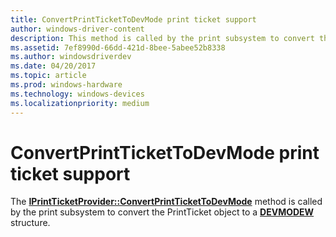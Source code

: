 ```yaml
---
title: ConvertPrintTicketToDevMode print ticket support
author: windows-driver-content
description: This method is called by the print subsystem to convert the PrintTicket object to a DEVMODEW structure.
ms.assetid: 7ef8990d-66dd-421d-8bee-5abee52b8338
ms.author: windowsdriverdev
ms.date: 04/20/2017
ms.topic: article
ms.prod: windows-hardware
ms.technology: windows-devices
ms.localizationpriority: medium
---
```


# ConvertPrintTicketToDevMode print ticket support


The [**IPrintTicketProvider::ConvertPrintTicketToDevMode**](https://msdn.microsoft.com/library/windows/hardware/ff554363) method is called by the print subsystem to convert the PrintTicket object to a [**DEVMODEW**](https://msdn.microsoft.com/library/windows/hardware/ff552837) structure.

 

 




